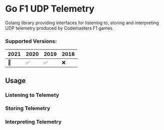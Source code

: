 # Go F1 UDP Telemetry

Golang library providing interfaces for listening to, storing and interpreting UDP telemetry produced by Codemasters F1 games.

### Supported Versions:

| 2021 | 2020 | 2019 | 2018 |
|------|------|------|------|
|  🔨   |  ✅   |  ✅   |  ❌   |

## Usage

### Listening to Telemety

### Storing Telemetry

### Interpreting Telemetry
